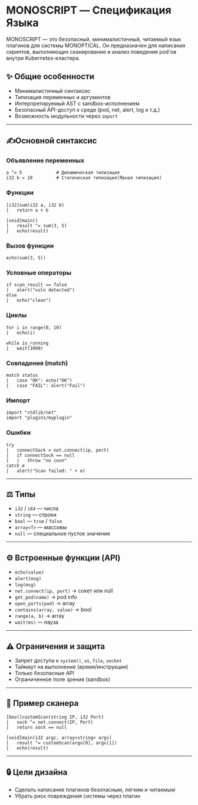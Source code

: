 # MONOSCRIPT — Спецификация Языка

MONOSCRIPT — это безопасный, минималистичный, читаемый язык плагинов для системы MONOPTICAL. Он предназначен для написания скриптов, выполняющих сканирование и анализ поведения pod'ов внутри Kubernetes-кластера.

## ✨ Общие особенности
- Минималистичный синтаксис
- Типизация переменных и аргументов
- Интерпретируемый AST с sandbox-исполнением
- Безопасный API-доступ к среде (pod, net, alert, log и т.д.)
- Возможность модульности через `import`

---

## ✍Основной синтаксис

### Объявление переменных
```mscript
a ^= 5             # Динамическая типизация
i32 b = 10         # Статическая типизация(Явная типизация)
```

### Функции
```mscript
[i32]sum(i32 a, i32 b)
|   return a + b

[void]main()
|   result ^= sum(3, 5)
|   echo(result)
```

### Вызов функции
```mscript
echo(sum(3, 5))
```

### Условные операторы
```mscript
if scan_result == false
|   alert("vuln detected")
else
|   echo("clean")
```

### Циклы
```mscript
for i in range(0, 10)
|   echo(i)

while is_running
|   wait(1000)
```

### Совпадения (match)
```mscript
match status
|   case "OK": echo("OK")
|   case "FAIL": alert("Fail")
```

### Импорт
```mscript
import "stdlib/net"
import "plugins/myplugin"
```

### Ошибки
```mscript
try
|   connectSock = net.connect(ip, port)
|   if connectSock == null
|   |   throw "no conn"
catch e
|   alert("Scan failed: " + e)
```

---

## ⚖️ Типы
- `i32` / `i64` — числа
- `string` — строки
- `bool` — `true` / `false`
- `array<T>` — массивы
- `null` — специальное пустое значение

---

## ⚙️ Встроенные функции (API)
- `echo(value)`
- `alert(msg)`
- `log(msg)`
- `net.connect(ip, port)` → сокет или null
- `get_pod(name)` → pod info
- `open_ports(pod)` → array<i32>
- `contains(array, value)` → bool
- `range(a, b)` → array<i32>
- `wait(ms)` — пауза

---

## ⚠️ Ограничения и защита
- Запрет доступа к `system()`, `os`, `file`, `socket`
- Таймаут на выполнение (время/инструкции)
- Только безопасные API
- Ограниченное поле зрения (sandbox)

---

## 📄 Пример сканера
```mscript
[bool]customScan(string IP, i32 Port)
|   sock ^= net.connect(IP, Port)
|   return sock == null

[void]main(i32 argc, array<string> argv)
|   result ^= customScan(argv[0], argv[1])
|   echo(result)
```

---

## 🔒 Цели дизайна
- Сделать написание плагинов безопасным, легким и читаемым
- Убрать риск повреждения системы через плагин
